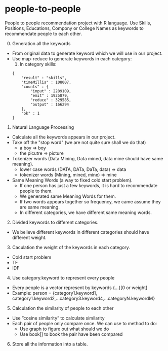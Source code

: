 # people-to-people
People to people recommendation project with R language.
Use Skills, Positions, Educations, Compony or College Names as keywords to recommendate people to each other.

0. Generation all the keywords
  - From original data to generate keyword which we will use in our project. 
  - Use map-reduce to generate keywords in each category:
    1. In category skills:
    ```
    {
	    "result" : "skills",
	    "timeMillis" : 108007,
	    "counts" : {
		    "input" : 2289109,
		    "emit" : 1925879,
		    "reduce" : 329585,
		    "output" : 166294
	    },
	    "ok" : 1
    }
    ```

1. Natural Language Processing
  - Calculate all the keywords appears in our project.
  - Take off the "stop word" (we are not quite sure shall we do that)
    + a boy => boy
    + the picutre => picture
  - Tokenizer words (Data Mining, Data mined, data mine should have same meaning).
    + lower case words (DATA, DATa, DaTa, data) => data
    + tokenizer words (Mining, mined, mine) => mine
  - Same Meaning Words (a way to fixed cold start problem).
    + If one person has just a few keywords, it is hard to recommendate people to them.
    + We generated same Meaning Words for them.
    + If two words appears together so frequency, we came assume they are same meaning.
    + In different categories, we have different same meaning words.

2. Divided keywords to different categories.
  - We believe different keywords in different categories should have different weight.

3. Caculation the weight of the keywords in each category.
  - Cold start problem
  - TF
  - IDF

4. Use category.keyword to represent every people
  - Every people is a vector represent by keywords {...}[0 or weight]
  - Example: person = {category1.keyword1, category1.keyword2,...category3.keyword4,...categoryN.keywordM}

5. Calculation the similarity of people to each other
  - Use ”cosine similarity” to calculate similarity
  - Each pair of people only compare once. We can use to method to do:
    + Use graph to figure out what should we do
    + Use book[] to book the pair have been compared

6. Store all the information into a table.
